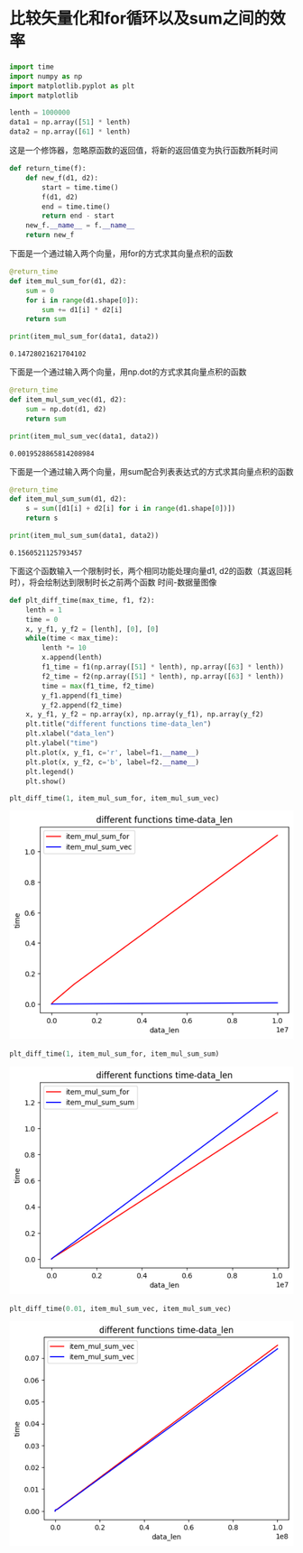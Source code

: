 # 比较矢量化和for循环以及sum之间的效率

```python
import time
import numpy as np
import matplotlib.pyplot as plt
import matplotlib
```


```python
lenth = 1000000
data1 = np.array([51] * lenth)
data2 = np.array([61] * lenth)
```

这是一个修饰器，忽略原函数的返回值，将新的返回值变为执行函数所耗时间


```python
def return_time(f):
    def new_f(d1, d2):
        start = time.time()
        f(d1, d2)
        end = time.time()
        return end - start
    new_f.__name__ = f.__name__
    return new_f
```

下面是一个通过输入两个向量，用for的方式求其向量点积的函数


```python
@return_time
def item_mul_sum_for(d1, d2):
    sum = 0
    for i in range(d1.shape[0]):
        sum += d1[i] * d2[i]
    return sum
```


```python
print(item_mul_sum_for(data1, data2))
```

    0.14728021621704102


下面是一个通过输入两个向量，用np.dot的方式求其向量点积的函数


```python
@return_time
def item_mul_sum_vec(d1, d2):
    sum = np.dot(d1, d2)
    return sum
```


```python
print(item_mul_sum_vec(data1, data2))
```

    0.0019528865814208984


下面是一个通过输入两个向量，用sum配合列表表达式的方式求其向量点积的函数


```python
@return_time
def item_mul_sum_sum(d1, d2):
    s = sum([d1[i] + d2[i] for i in range(d1.shape[0])])
    return s
```


```python
print(item_mul_sum_sum(data1, data2))
```

    0.1560521125793457


下面这个函数输入一个限制时长，两个相同功能处理向量d1, d2的函数（其返回耗时），将会绘制达到限制时长之前两个函数 时间-数据量图像


```python
def plt_diff_time(max_time, f1, f2):
    lenth = 1
    time = 0
    x, y_f1, y_f2 = [lenth], [0], [0]
    while(time < max_time):
        lenth *= 10
        x.append(lenth)
        f1_time = f1(np.array([51] * lenth), np.array([63] * lenth))
        f2_time = f2(np.array([51] * lenth), np.array([63] * lenth))
        time = max(f1_time, f2_time)
        y_f1.append(f1_time)
        y_f2.append(f2_time)
    x, y_f1, y_f2 = np.array(x), np.array(y_f1), np.array(y_f2)
    plt.title("different functions time-data_len")
    plt.xlabel("data_len")
    plt.ylabel("time")
    plt.plot(x, y_f1, c='r', label=f1.__name__)
    plt.plot(x, y_f2, c='b', label=f2.__name__)
    plt.legend() 
    plt.show()
```


```python
plt_diff_time(1, item_mul_sum_for, item_mul_sum_vec)
```


    
![png](output_15_0.png)
    



```python
plt_diff_time(1, item_mul_sum_for, item_mul_sum_sum)
```


    
![png](output_16_0.png)
    



```python
plt_diff_time(0.01, item_mul_sum_vec, item_mul_sum_vec)
```


    
![png](output_17_0.png)
    

